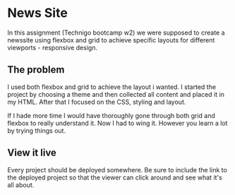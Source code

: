 # News Site

In this assignment (Technigo bootcamp w2) we were supposed to create a newssite using flexbox and grid to achieve specific layouts for different viewports - responsive design.

## The problem

I used both flexbox and grid to achieve the layout i wanted. I started the project by choosing a theme and then collected all content and placed it in my HTML. After that I focused on the CSS, styling and layout. 

If I hade more time I would have thoroughly gone through both grid and flexbox to really understand it. Now I had to wing it. However you learn a lot by trying things out.

## View it live


Every project should be deployed somewhere. Be sure to include the link to the deployed project so that the viewer can click around and see what it's all about.
